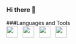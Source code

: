 ### Hi there 👋


###Languages and Tools
<br/>
<img src="https://cdn.jsdelivr.net/gh/devicons/devicon/icons/python/python-original.svg" align="left" width='30px' style="padding-right:10px;"/>
<img src="https://cdn.jsdelivr.net/gh/devicons/devicon/icons/mysql/mysql-original-wordmark.svg" align="left" width='30px' style="padding-right:10px;"/> 
<img src="https://cdn.jsdelivr.net/gh/devicons/devicon/icons/javascript/javascript-original.svg" align="left" width='30px' style="padding-right:10px;"/>
<img src="https://cdn.jsdelivr.net/gh/devicons/devicon/icons/html5/html5-original.svg" align="left" width='30px' style="padding-right:10px;"/>
          
          
<br/>

<!--
**VladBanasko/VladBanasko** is a ✨ _special_ ✨ repository because its `README.md` (this file) appears on your GitHub profile.

Here are some ideas to get you started:

- 🔭 I’m currently working on ...
- 🌱 I’m currently learning ...
- 👯 I’m looking to collaborate on ...
- 🤔 I’m looking for help with ...
- 💬 Ask me about ...
- 📫 How to reach me: ...
- 😄 Pronouns: ...
- ⚡ Fun fact: ...
-->
